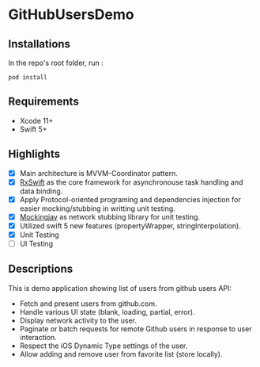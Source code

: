 # GitHubUsersDemo
## Installations
In the repo's root folder, run :
```
pod install
```
## Requirements
- Xcode 11+
- Swift 5+

## Highlights
- [x] Main architecture is MVVM-Coordinator pattern.
- [x] [RxSwift](https://github.com/ReactiveX/RxSwift) as the core framework for asynchronouse task handling and data binding.
- [x] Apply Protocol-oriented programing and dependencies injection for easier mocking/stubbing in writting unit testing.
- [x] [Mockingjay](https://github.com/kylef/Mockingjay) as network stubbing library for unit testing.
- [x] Utilized swift 5 new features (propertyWrapper, stringInterpolation).
- [x] Unit Testing
- [ ] UI Testing

## Descriptions
This is demo application showing list of users from github users API: 
- Fetch and present users from github.com.
- Handle various UI state (blank, loading, partial, error).
- Display network activity to the user.
- Paginate or batch requests for remote Github users in response to user
interaction.
- Respect the iOS Dynamic Type settings of the user.
- Allow adding and remove user from favorite list (store locally).
